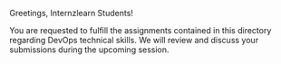 Greetings, Internzlearn Students!

You are requested to fulfill the assignments contained in this directory regarding DevOps technical skills. We will review and discuss your submissions during the upcoming session.
